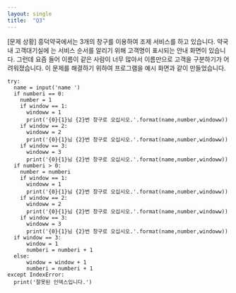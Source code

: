 ```yaml
---
layout: single
title:  "Q3"
---
```


[문제 상황]
흥덕약국에서는 3개의 창구를 이용하여 조제 서비스를 하고 있습니다. 약국 내 고객대기실에
는 서비스 순서를 알리기 위해 고객명이 표시되는 안내 화면이 있습니다. 그런데 요즘 들어
이름이 같은 사람이 너무 많아서 이름만으로 고객을 구분하기가 어려워졌습니다. 이 문제를
해결하기 위하여 프로그램을 예시 화면과 같이 만들었습니다.
```
try:
  name = input('name ')
  if numberi == 0:
    number = 1
    if window == 1:
      windoww = 1
      print('{0}{1}님 {2}번 창구로 오십시오.'.format(name,number,windoww))
    if window == 2:
      windoww = 2
      print('{0}{1}님 {2}번 창구로 오십시오.'.format(name,number,windoww))
    if window == 3:
      windoww = 3
      print('{0}{1}님 {2}번 창구로 오십시오.'.format(name,number,windoww))
  if numberi > 0:
    number = numberi 
    if window == 1:
      windoww = 1
      print('{0}{1}님 {2}번 창구로 오십시오.'.format(name,number,windoww))
    if window == 2:
      windoww = 2
      print('{0}{1}님 {2}번 창구로 오십시오.'.format(name,number,windoww))
    if window == 3:
      windoww = 3
      print('{0}{1}님 {2}번 창구로 오십시오.'.format(name,number,windoww))
  if window == 3:
      window = 1
      numberi = numberi + 1
  else:
      window = window + 1
      numberi = numberi + 1
except IndexError:
  print('잘못된 인덱스입니다.')
```
